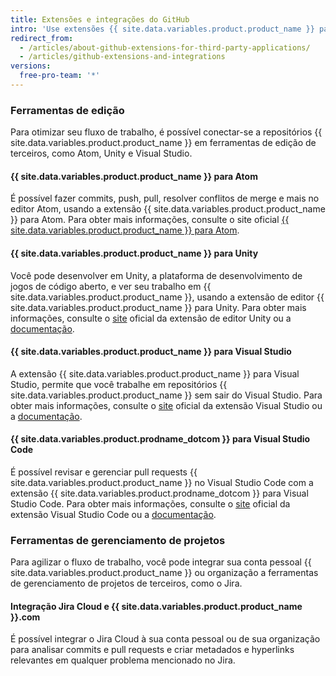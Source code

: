 ```yaml
---
title: Extensões e integrações do GitHub
intro: 'Use extensões {{ site.data.variables.product.product_name }} para trabalhar com facilidade nos repositórios {{ site.data.variables.product.product_name }} dentro de aplicativos de terceiros.'
redirect_from:
  - /articles/about-github-extensions-for-third-party-applications/
  - /articles/github-extensions-and-integrations
versions:
  free-pro-team: '*'
---
```


### Ferramentas de edição

Para otimizar seu fluxo de trabalho, é possível conectar-se a repositórios {{ site.data.variables.product.product_name }} em ferramentas de edição de terceiros, como Atom, Unity e Visual Studio.

#### {{ site.data.variables.product.product_name }} para Atom

É possível fazer commits, push, pull, resolver conflitos de merge e mais no editor Atom, usando a extensão {{ site.data.variables.product.product_name }} para Atom. Para obter mais informações, consulte o site oficial [{{ site.data.variables.product.product_name }} para Atom](https://github.atom.io/).

#### {{ site.data.variables.product.product_name }} para Unity

Você pode desenvolver em Unity, a plataforma de desenvolvimento de jogos de código aberto, e ver seu trabalho em {{ site.data.variables.product.product_name }}, usando a extensão de editor {{ site.data.variables.product.product_name }} para Unity. Para obter mais informações, consulte o [site](https://unity.github.com/) oficial da extensão de editor Unity ou a [documentação](https://github.com/github-for-unity/Unity/tree/master/docs).

#### {{ site.data.variables.product.product_name }} para Visual Studio

A extensão {{ site.data.variables.product.product_name }} para Visual Studio, permite que você trabalhe em repositórios {{ site.data.variables.product.product_name }} sem sair do Visual Studio. Para obter mais informações, consulte o [site](https://visualstudio.github.com/) oficial da extensão Visual Studio ou a [documentação](https://github.com/github/VisualStudio/tree/master/docs).

#### {{ site.data.variables.product.prodname_dotcom }} para Visual Studio Code

É possível revisar e gerenciar pull requests {{ site.data.variables.product.product_name }} no Visual Studio Code com a extensão {{ site.data.variables.product.prodname_dotcom }} para Visual Studio Code. Para obter mais informações, consulte o [site](https://vscode.github.com/) oficial da extensão Visual Studio Code ou a [documentação](https://github.com/Microsoft/vscode-pull-request-github).

### Ferramentas de gerenciamento de projetos

Para agilizar o fluxo de trabalho, você pode integrar sua conta pessoal {{ site.data.variables.product.product_name }} ou organização a ferramentas de gerenciamento de projetos de terceiros, como o Jira.

#### Integração Jira Cloud e {{ site.data.variables.product.product_name }}.com

É possível integrar o Jira Cloud à sua conta pessoal ou de sua organização para analisar commits e pull requests e criar metadados e hyperlinks relevantes em qualquer problema mencionado no Jira.
